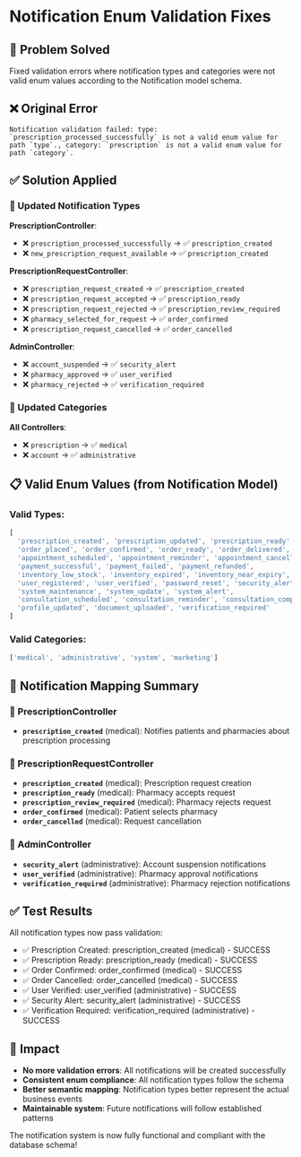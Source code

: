 # Notification Enum Validation Fixes

## 🎯 Problem Solved
Fixed validation errors where notification types and categories were not valid enum values according to the Notification model schema.

## ❌ Original Error
```
Notification validation failed: type: `prescription_processed_successfully` is not a valid enum value for path `type`., category: `prescription` is not a valid enum value for path `category`.
```

## ✅ Solution Applied

### 🔧 Updated Notification Types

**PrescriptionController**:
- ❌ `prescription_processed_successfully` → ✅ `prescription_created`
- ❌ `new_prescription_request_available` → ✅ `prescription_created`

**PrescriptionRequestController**:
- ❌ `prescription_request_created` → ✅ `prescription_created`
- ❌ `prescription_request_accepted` → ✅ `prescription_ready`
- ❌ `prescription_request_rejected` → ✅ `prescription_review_required`
- ❌ `pharmacy_selected_for_request` → ✅ `order_confirmed`
- ❌ `prescription_request_cancelled` → ✅ `order_cancelled`

**AdminController**:
- ❌ `account_suspended` → ✅ `security_alert`
- ❌ `pharmacy_approved` → ✅ `user_verified`
- ❌ `pharmacy_rejected` → ✅ `verification_required`

### 🔧 Updated Categories

**All Controllers**:
- ❌ `prescription` → ✅ `medical`
- ❌ `account` → ✅ `administrative`

## 📋 Valid Enum Values (from Notification Model)

### Valid Types:
```javascript
[
  'prescription_created', 'prescription_updated', 'prescription_ready', 'prescription_review_required',
  'order_placed', 'order_confirmed', 'order_ready', 'order_delivered', 'order_cancelled',
  'appointment_scheduled', 'appointment_reminder', 'appointment_cancelled', 'appointment_completed',
  'payment_successful', 'payment_failed', 'payment_refunded',
  'inventory_low_stock', 'inventory_expired', 'inventory_near_expiry',
  'user_registered', 'user_verified', 'password_reset', 'security_alert',
  'system_maintenance', 'system_update', 'system_alert',
  'consultation_scheduled', 'consultation_reminder', 'consultation_completed',
  'profile_updated', 'document_uploaded', 'verification_required'
]
```

### Valid Categories:
```javascript
['medical', 'administrative', 'system', 'marketing']
```

## 🎯 Notification Mapping Summary

### 📧 PrescriptionController
- **`prescription_created`** (medical): Notifies patients and pharmacies about prescription processing

### 📧 PrescriptionRequestController  
- **`prescription_created`** (medical): Prescription request creation
- **`prescription_ready`** (medical): Pharmacy accepts request
- **`prescription_review_required`** (medical): Pharmacy rejects request
- **`order_confirmed`** (medical): Patient selects pharmacy
- **`order_cancelled`** (medical): Request cancellation

### 📧 AdminController
- **`security_alert`** (administrative): Account suspension notifications
- **`user_verified`** (administrative): Pharmacy approval notifications  
- **`verification_required`** (administrative): Pharmacy rejection notifications

## ✅ Test Results

All notification types now pass validation:
- ✅ Prescription Created: prescription_created (medical) - SUCCESS
- ✅ Prescription Ready: prescription_ready (medical) - SUCCESS
- ✅ Order Confirmed: order_confirmed (medical) - SUCCESS
- ✅ Order Cancelled: order_cancelled (medical) - SUCCESS
- ✅ User Verified: user_verified (administrative) - SUCCESS
- ✅ Security Alert: security_alert (administrative) - SUCCESS
- ✅ Verification Required: verification_required (administrative) - SUCCESS

## 🎉 Impact

- **No more validation errors**: All notifications will be created successfully
- **Consistent enum compliance**: All notification types follow the schema
- **Better semantic mapping**: Notification types better represent the actual business events
- **Maintainable system**: Future notifications will follow established patterns

The notification system is now fully functional and compliant with the database schema!
